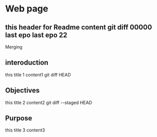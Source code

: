 # Web page
this header for Readme
content
git diff 
00000
last epo
last epo 22
-------
Merging
## interoduction
this title 1
content1
git diff HEAD 

## Objectives
this title 2
content2
git diff --staged HEAD

## Purpose 
this title 3
content3
